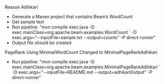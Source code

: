 Reason Adhikari

 * Generate a Maven project that contains Beam’s WordCount
 * Get sample text
 * Run pipeline: "mvn compile exec:java -D exec.mainClass=org.apache.beam.examples.WordCount ` -D exec.args="--inputFile=sample.txt --output=counts" -P direct-runner"
 * Output file should be created


 PageRank Using MinimalWordCount
    Changed to MinimalPageRankAdhikari
*  Run pipeline: "mvn compile exec:java -D exec.mainClass=org.apache.beam.examples.MinimalPageRankAdhikari ` -D exec.args="--inputFile=README.md --output=adhikariOutput" -P direct-runner"
 
